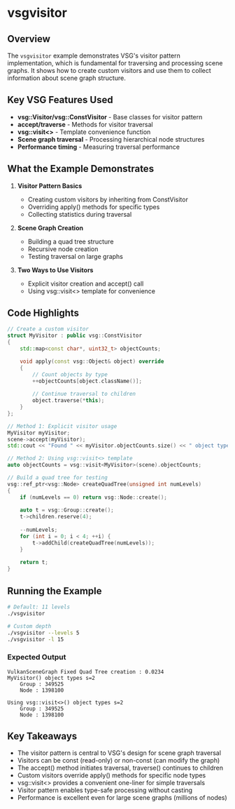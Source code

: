 # vsgvisitor

## Overview

The `vsgvisitor` example demonstrates VSG's visitor pattern implementation, which is fundamental for traversing and processing scene graphs. It shows how to create custom visitors and use them to collect information about scene graph structure.

## Key VSG Features Used

- **vsg::Visitor/vsg::ConstVisitor** - Base classes for visitor pattern
- **accept/traverse** - Methods for visitor traversal
- **vsg::visit<>** - Template convenience function
- **Scene graph traversal** - Processing hierarchical node structures
- **Performance timing** - Measuring traversal performance

## What the Example Demonstrates

1. **Visitor Pattern Basics**
   - Creating custom visitors by inheriting from ConstVisitor
   - Overriding apply() methods for specific types
   - Collecting statistics during traversal

2. **Scene Graph Creation**
   - Building a quad tree structure
   - Recursive node creation
   - Testing traversal on large graphs

3. **Two Ways to Use Visitors**
   - Explicit visitor creation and accept() call
   - Using vsg::visit<> template for convenience

## Code Highlights

```cpp
// Create a custom visitor
struct MyVisitor : public vsg::ConstVisitor
{
    std::map<const char*, uint32_t> objectCounts;

    void apply(const vsg::Object& object) override
    {
        // Count objects by type
        ++objectCounts[object.className()];
        
        // Continue traversal to children
        object.traverse(*this);
    }
};

// Method 1: Explicit visitor usage
MyVisitor myVisitor;
scene->accept(myVisitor);
std::cout << "Found " << myVisitor.objectCounts.size() << " object types" << std::endl;

// Method 2: Using vsg::visit<> template
auto objectCounts = vsg::visit<MyVisitor>(scene).objectCounts;

// Build a quad tree for testing
vsg::ref_ptr<vsg::Node> createQuadTree(unsigned int numLevels)
{
    if (numLevels == 0) return vsg::Node::create();
    
    auto t = vsg::Group::create();
    t->children.reserve(4);
    
    --numLevels;
    for (int i = 0; i < 4; ++i) {
        t->addChild(createQuadTree(numLevels));
    }
    
    return t;
}
```

## Running the Example

```bash
# Default: 11 levels
./vsgvisitor

# Custom depth
./vsgvisitor --levels 5
./vsgvisitor -l 15
```

### Expected Output

```
VulkanSceneGraph Fixed Quad Tree creation : 0.0234
MyVisitor() object types s=2
    Group : 349525
    Node : 1398100

Using vsg::visit<>() object types s=2
    Group : 349525
    Node : 1398100
```

## Key Takeaways

- The visitor pattern is central to VSG's design for scene graph traversal
- Visitors can be const (read-only) or non-const (can modify the graph)
- The accept() method initiates traversal, traverse() continues to children
- Custom visitors override apply() methods for specific node types
- vsg::visit<> provides a convenient one-liner for simple traversals
- Visitor pattern enables type-safe processing without casting
- Performance is excellent even for large scene graphs (millions of nodes)